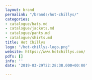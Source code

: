 ```yaml
---
layout: brand
permalink: "/brands/hot-chillys/"
categories:
- catalogue/hats.md
- catalogue/jackets.md
- catalogue/pants.md
- catalogue/shirts.md
title: Hot Chillys
logo: "/hot-chillys-logo.png"
website: https://www.hotchillys.com/
pdfs: []
info: ''
date: '2019-03-29T22:28:38.000+00:00'

---
```

